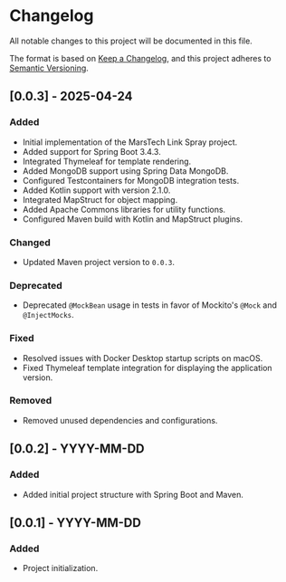 # Changelog

All notable changes to this project will be documented in this file.

The format is based on [Keep a Changelog](https://keepachangelog.com/en/1.0.0/), and this project adheres
to [Semantic Versioning](https://semver.org/spec/v2.0.0.html).

## [0.0.3] - 2025-04-24

### Added

- Initial implementation of the MarsTech Link Spray project.
- Added support for Spring Boot 3.4.3.
- Integrated Thymeleaf for template rendering.
- Added MongoDB support using Spring Data MongoDB.
- Configured Testcontainers for MongoDB integration tests.
- Added Kotlin support with version 2.1.0.
- Integrated MapStruct for object mapping.
- Added Apache Commons libraries for utility functions.
- Configured Maven build with Kotlin and MapStruct plugins.

### Changed

- Updated Maven project version to `0.0.3`.

### Deprecated

- Deprecated `@MockBean` usage in tests in favor of Mockito's `@Mock` and `@InjectMocks`.

### Fixed

- Resolved issues with Docker Desktop startup scripts on macOS.
- Fixed Thymeleaf template integration for displaying the application version.

### Removed

- Removed unused dependencies and configurations.

## [0.0.2] - YYYY-MM-DD

### Added

- Added initial project structure with Spring Boot and Maven.

## [0.0.1] - YYYY-MM-DD

### Added

- Project initialization.